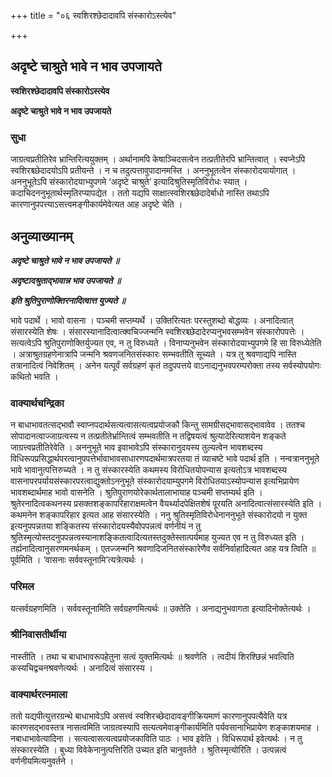 +++
title = "०६ स्वशिरश्छेदादावपि संस्कारोऽस्त्येव"

+++


## अदृष्टे चाश्रुते भावे न भाव उपजायते

**स्वशिरश्छेदादावपि संस्कारोऽस्त्येव**

**अदृष्टे चाश्रुते भावे न भाव उपजायते**

### **सुधा**

जाग्रत्वप्रतीतिरेव भ्रान्तिरित्ययुक्तम् । अर्थानामपि केषाञ्चिदसत्वेन तत्प्रतीतेरपि भ्रान्तित्वात् । स्वप्नेऽपि स्वशिरश्च्छेदादयोऽपि प्रतीयन्ते । न च तदुत्पत्तावुपादानमस्ति । अननुभूतत्वेन संस्कारोदयायोगात् । अननुभूतेऽपि संस्कारोदयाभ्युपगमे ‘अदृष्टे चाश्रुते’ इत्यादिश्रुतिस्मृतिविरोधः स्यात् । कदाचिदननुभूतार्थस्मृतिरप्यापद्येत । ततो यद्यपि साक्षात्स्वशिरश्च्छेदादेर्बाधो नास्ति तथाऽपि कारणानुपपत्त्याऽसत्त्वमङ्गीकार्यमेवेत्यत आह अदृष्टे चेति ।

## **अनुव्याख्यानम्**

***अदृष्टे चाश्रुते भावे न भाव उपजायते ॥***

***अदृष्टादश्रुताद्भावान्न भाव उपजायते ॥***

***इति श्रुतिपुराणोक्तिरनादित्वात्त युज्यते ॥***

भावे पदार्थे । भावो वासना । पञ्चमी सप्तम्यर्थे । उक्तिरित्यतः परस्तुशब्दो बोद्धव्यः । अनादित्वात् संसारस्येति शेषः । संसारस्यानादित्वात्क्वचिज्जन्मनि स्वशिरश्च्छेदादेरप्यनुभवसम्भवेन संस्कारोपपत्तेः । सत्यत्वेऽपि श्रुतिपुराणोक्तिर्युज्यत एव, न तु विरुध्यते । विनाप्यनुभवेन संस्कारोदयाभ्युपगमे हि सा विरुध्येतेति । अत्राश्रुतग्रहणेनात्रापि जन्मनि श्रवणजनितसंस्कारः सम्भवतीति सूच्यते । यत्र तु श्रवणाद्यपि नास्ति तत्रानादित्वं निवेशितम् । अनेन यत्पूर्वं सर्वग्रहणं कृतं तदुपपत्तये वाऽनाद्यनुभवपरम्परोक्ता तस्य सर्वस्योपयोगः कथितो भवति ।

### **वाक्यार्थचन्द्रिका**

न बाधाभावतत्सद्भावौ स्वाप्नपदार्थसत्यत्वासत्यत्वप्रयोजकौ किन्तु सामग्रीसद्भावासद्भावावेव । ततश्च सोपादानत्वाज्जाग्रत्वस्य न तत्प्रतीतेर्भ्रान्तित्वं सम्भवतीति न तद्विषयत्वं श्रुत्यादेरित्याशयेन शङ्कते जाग्रत्त्वप्रतीतिरेवेति । अननुभूते भाव इवाभावेऽपि संस्कारानुदयस्य तुल्यत्वेन भावशब्दस्य विधिरूपप्रसिद्धार्थपरत्वानुपपत्तेर्भावाभावसाधारणपदार्थमात्रपरतया तं व्याचष्टे भावे पदार्थ इति । नन्वत्राननुभूते भावे भावानुत्पत्तिरुच्यते । न तु संस्कारस्येति कथमस्य विरोधितयोपन्यास इत्यतोऽत्र भावशब्दस्य वासनापरपर्यायसंस्कारपरत्वाद्युक्तोऽननुभूते संस्कारोदयाम्युपगमे विरोधितयाऽस्योपन्यास इत्यभिप्रायेण भावशब्दार्थमाह भावो वासनेति । श्रुतिपुराणयोरेकार्थतालाभायाह पञ्चमी सप्तम्यर्थ इति । श्रुतेरनादित्वकथनस्य प्रसक्तशङ्कापरिहाराक्षमत्वेन वैयर्थ्यादपेक्षितशेषं पूरयति अनादित्वात्संसारस्येति इति । कथमनेन शङ्कापरिहार इत्यत आह संसारस्येति । ननु श्रुतिस्मृतिविरोधेनाननुभूते संस्कारोदयो न युक्त इत्यनुपपन्नतया शङ्कितस्य संस्कारोदयस्यैवोपपन्नत्वं वर्णनीयं न तु श्रुतिस्मृत्योस्तदनुपपन्नत्वस्यानाशङ्कितत्वादित्यतस्तदुक्तेस्तात्पर्यमाह युज्यत एव न तु विरुध्यत इति । तर्ह्यनादित्वानुसरणमनर्थकम् । एतज्जन्मनि श्रवणादिजनितसंस्कारेणैव सर्वनिर्वाहादित्यत आह यत्र त्विति ॥ पूर्वमिति । ‘वासनाः सर्ववस्तूनामि’त्यत्रेत्यर्थः ।

### **परिमल**

यत्सर्वग्रहणमिति । सर्ववस्तूनामिति सर्वग्रहणमित्यर्थः ॥ उक्तेति । अनाद्यनुभवागता इत्यादिनोक्तेत्यर्थः ।

### **श्रीनिवासतीर्थीया**

नास्तीति । तथा च बाधाभावरूपहेतुना सत्वं युक्तमित्यर्थः ॥ श्रवणेति । त्वदीयं शिरश्छिन्नं भवत्विति कस्यचिद्वचनश्रवणेत्यर्थः । अनादित्वं संसारस्य ।

### **वाक्यार्थरत्नमाला**

ततो यद्यपीत्युत्तरग्रन्थे बाधाभावेऽपि असत्त्वं स्वशिरच्छेदादावङ्गीक्रियमाणं कारणानुपपत्यैवेति यत्र कारणसद्भावस्तत्र नासत्वमिति जाग्रत्वस्यापि सत्यत्वमेवाङ्गीकार्यमिति पर्यवसानाभिप्रायेण शङ्काशयमाह । नबाधाभावेत्यादिना । सत्यत्वासत्यत्वप्रयोजकाविति पाठः । भाव इवेति । विधिरूपार्थ इवेत्यर्थः । न तु संस्कारस्येति । बुध्या विवेकेनानुत्पत्तिरिति उच्यत इति चानुवर्तते । श्रुतिस्मृत्योरिति । उत्पन्नत्वं वर्णनीयमित्यनुवर्तने ।

